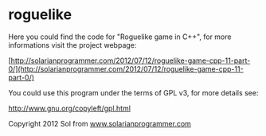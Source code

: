 roguelike
=========

Here you could find the code for "Roguelike game in C++", for more informations visit the project webpage:

[http://solarianprogrammer.com/2012/07/12/roguelike-game-cpp-11-part-0/](http://solarianprogrammer.com/2012/07/12/roguelike-game-cpp-11-part-0/)

You could use this program under the terms of GPL v3, for more details see:

http://www.gnu.org/copyleft/gpl.html

Copyright 2012 Sol from www.solarianprogrammer.com
